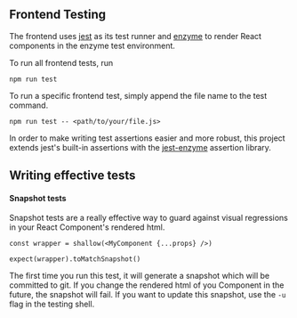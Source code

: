 ## Frontend Testing

The frontend uses [jest](https://jestjs.io/docs/en/api) as its test runner and [enzyme](https://github.com/enzymejs/enzyme) to render React components in the enzyme test environment.

To run all frontend tests, run 
```
npm run test 
```

To run a specific frontend test, simply append the file name to the test command. 
```
npm run test -- <path/to/your/file.js>
```

In order to make writing test assertions easier and more robust, this project extends jest's built-in assertions with the [jest-enzyme](https://www.npmjs.com/package/jest-enzyme) assertion library.

## Writing effective tests

#### Snapshot tests

Snapshot tests are a really effective way to guard against visual regressions in your React Component's rendered html.

```
const wrapper = shallow(<MyComponent {...props} />)

expect(wrapper).toMatchSnapshot()
```

The first time you run this test, it will generate a snapshot which will be committed to git. If you change the rendered html of you Component in the future, the snapshot will fail. If you want to update this snapshot, use the `-u` flag in the testing shell.
